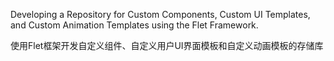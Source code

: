 Developing a Repository for Custom Components, Custom UI Templates, and Custom Animation Templates using the Flet Framework.

使用Flet框架开发自定义组件、自定义用户UI界面模板和自定义动画模板的存储库
